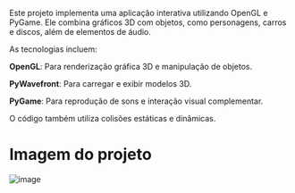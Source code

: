 Este projeto implementa uma aplicação interativa utilizando OpenGL e PyGame. Ele combina gráficos 3D com objetos, como personagens, carros e discos, além de elementos de áudio.

As tecnologias incluem:

**OpenGL**: Para renderização gráfica 3D e manipulação de objetos.

**PyWavefront**: Para carregar e exibir modelos 3D.

**PyGame**: Para reprodução de sons e interação visual complementar.

O código também utiliza colisões estáticas e dinâmicas.

# Imagem do projeto

![image](https://github.com/user-attachments/assets/80e011b2-bd60-444f-b13f-2f8f8dddd4a3)

